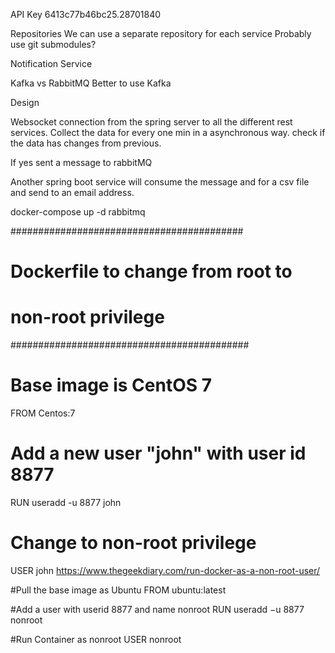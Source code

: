 API Key
6413c77b46bc25.28701840

Repositories
We can use a separate repository for each service
Probably use git submodules?

Notification Service


Kafka vs RabbitMQ
Better to use Kafka


Design

Websocket connection from the spring server to all the different rest services.
Collect the data for every one min in a asynchronous way.
check if the data has changes from previous.

If yes sent a message to rabbitMQ

Another spring boot service will consume the message and for a csv file and send to
an email address.

docker-compose up -d rabbitmq

##########################################
# Dockerfile to change from root to
# non-root privilege
###########################################
# Base image is CentOS 7
FROM Centos:7
# Add a new user "john" with user id 8877
RUN useradd -u 8877 john
# Change to non-root privilege
USER john
https://www.thegeekdiary.com/run-docker-as-a-non-root-user/


#Pull the base image as Ubuntu
FROM ubuntu:latest

#Add a user with userid 8877 and name nonroot
RUN useradd −u 8877 nonroot

#Run Container as nonroot
USER nonroot


 
